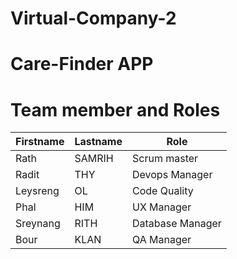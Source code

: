 # Virtual-Company-2
# Care-Finder APP

# Team member and Roles
| Firstname    | Lastname | Role         |
| ------------ | -------- |--------------|
| Rath   | SAMRIH    |Scrum master|
| Radit  | THY     |Devops Manager|
| Leysreng    | OL    |Code Quality|
|Phal   |HIM| UX Manager|
|Sreynang |RITH| Database Manager|
|Bour| KLAN| QA Manager|
